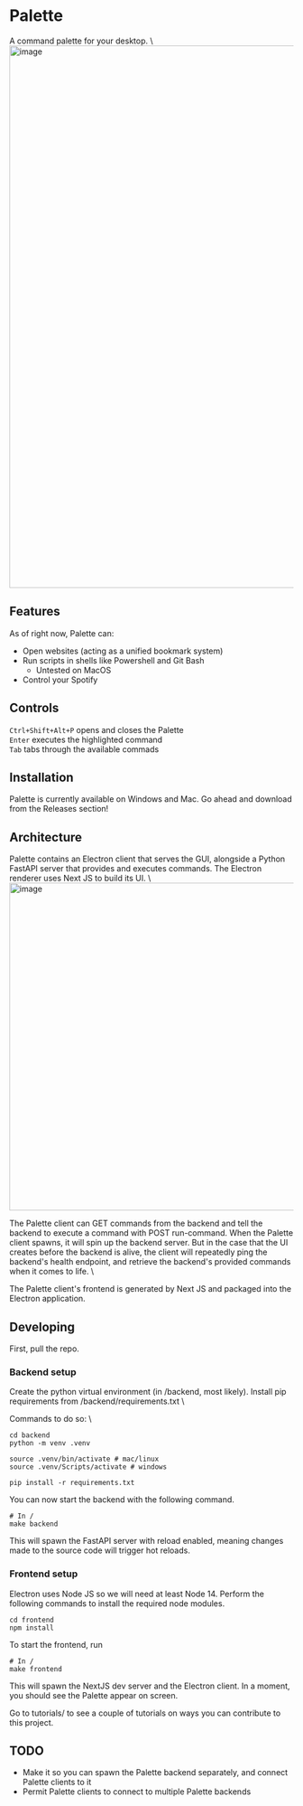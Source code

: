 # Palette

A command palette for your desktop. \\
<img width="960" alt="image" src="https://github.com/D0rkKnight/CommandPalette/assets/20606858/a579acc8-c74f-4bc4-b2ef-e1199868f20c">

## Features

As of right now, Palette can:
- Open websites (acting as a unified bookmark system)
- Run scripts in shells like Powershell and Git Bash
  - Untested on MacOS
- Control your Spotify

## Controls
`Ctrl+Shift+Alt+P` opens and closes the Palette \
`Enter` executes the highlighted command \
`Tab` tabs through the available commads

## Installation

Palette is currently available on Windows and Mac. Go ahead and download from the Releases section!

## Architecture

Palette contains an Electron client that serves the GUI, alongside a Python FastAPI server that provides and executes commands. The Electron renderer uses Next JS to build its UI. \\
<img width="580" alt="image" src="https://github.com/D0rkKnight/CommandPalette/assets/20606858/4b2c8094-6e35-4f01-a9dc-a956346aba99">

The Palette client can GET commands from the backend and tell the backend to execute a command with POST run-command. When the Palette client spawns, it will spin up the backend server. But in the case that the UI creates before the backend is alive, the client will repeatedly ping the backend's health endpoint, and retrieve the backend's provided commands when it comes to life. \

The Palette client's frontend is generated by Next JS and packaged into the Electron application.

## Developing

First, pull the repo.

### Backend setup
Create the python virtual environment (in /backend, most likely). Install pip requirements from /backend/requirements.txt \

Commands to do so: \
```
cd backend
python -m venv .venv

source .venv/bin/activate # mac/linux
source .venv/Scripts/activate # windows

pip install -r requirements.txt
```

You can now start the backend with the following command.
```
# In /
make backend
```
This will spawn the FastAPI server with reload enabled, meaning changes made to the source code will trigger hot reloads.

### Frontend setup
Electron uses Node JS so we will need at least Node 14. Perform the following commands to install the required node modules.
```
cd frontend
npm install
```

To start the frontend, run
```
# In /
make frontend
```
This will spawn the NextJS dev server and the Electron client. In a moment, you should see the Palette appear on screen.

Go to tutorials/ to see a couple of tutorials on ways you can contribute to this project.



## TODO

- Make it so you can spawn the Palette backend separately, and connect Palette clients to it
- Permit Palette clients to connect to multiple Palette backends
